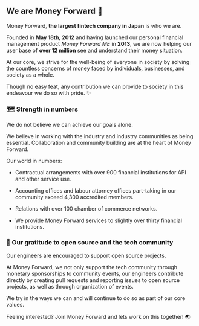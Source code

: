 ## We are Money Forward :money_with_wings:

Money Forward, **the largest fintech company in Japan** is who we are.

Founded in **May 18th, 2012** and having launched our personal financial management product *Money Forward ME* in **2013**, we are now helping our user base of **over 12 million** see and understand their money situation.

At our core, we strive for the well-being of everyone in society by solving the countless concerns of money faced by individuals, businesses, and society as a whole.

Though no easy feat, any contribution we can provide to society in this endeavour we do so with pride. ✨

### 🗺️ Strength in numbers

We do not believe we can achieve our goals alone.

We believe in working with the industry and industry communities as being essential.  Collaboration and community building are at the heart of Money Forward.

Our world in numbers:

* Contractual arrangements with over 900 financial institutions for API and other service use.

* Accounting offices and labour attorney offices part-taking in our community exceed 4,300 accredited members.

* Relations with over 100 chamber of commerce networks.

* We provide Money Forward services to slightly over thirty financial institutions.


### 💾 Our gratitude to open source and the tech community

Our engineers are encouraged to support open source projects.

At Money Forward, we not only support the tech community through monetary sponsorships to community events, our engineers contribute directly by creating pull requests and reporting issues to open source projects, as well as through organization of events.

We try in the ways we can and will continue to do so as part of our core values.


Feeling interested?  Join Money Forward and lets work on this together! 🌏
